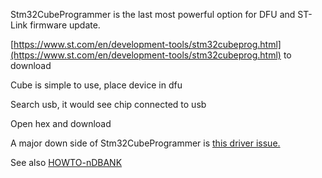 Stm32CubeProgrammer is the last most powerful option for DFU and ST-Link firmware update.

[https://www.st.com/en/development-tools/stm32cubeprog.html](https://www.st.com/en/development-tools/stm32cubeprog.html) to download

Cube is simple to use, place device in dfu

Search usb, it would see chip connected to usb

Open hex and download

A major down side of Stm32CubeProgrammer is [this driver issue.](HOWTO-DFU#q-i-have-stm32-bootloader-in-device-manager-and-rusefi-console-does-not-update-firmware-whats-wrong)

See also [HOWTO-nDBANK](HOWTO-nDBANK)
